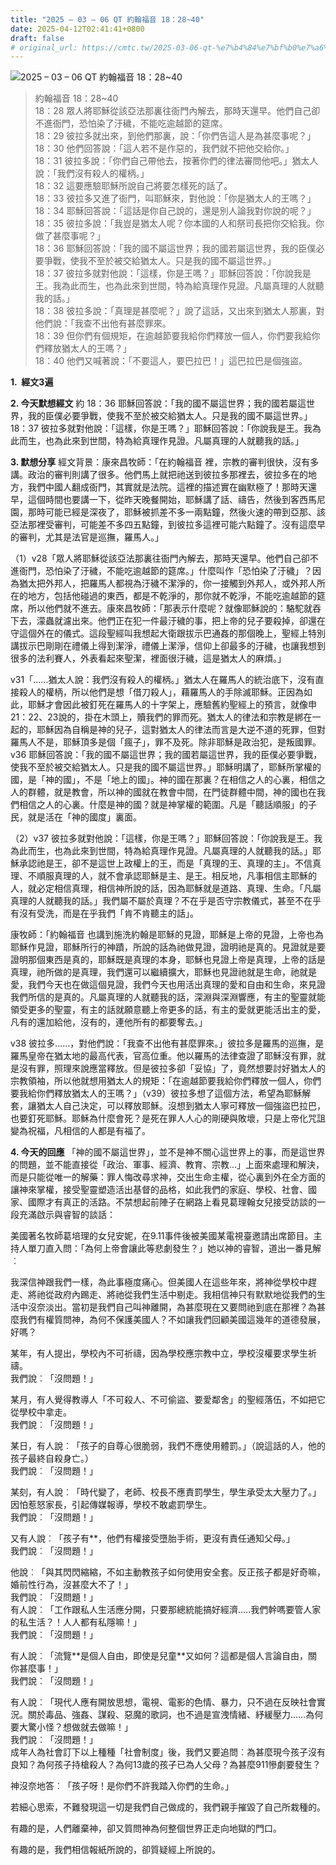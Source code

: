```yaml
---
title: "2025 – 03 – 06 QT 約翰福音 18：28~40"
date: 2025-04-12T02:41:41+0800
draft: false
# original_url: https://cmtc.tw/2025-03-06-qt-%e7%b4%84%e7%bf%b0%e7%a6%8f%e9%9f%b3-18%ef%bc%9a2840
---
```


![2025 – 03 – 06 QT 約翰福音 18：28\~40](/images/qt.jpg  "2025 – 03 – 06 QT 約翰福音 18：28\~40")

> 約翰福音 18：28\~40  
> 18：28 眾人將耶穌從該亞法那裏往衙門內解去，那時天還早。他們自己卻不進衙門，恐怕染了汙穢，不能吃逾越節的筵席。  
> 18：29 彼拉多就出來，到他們那裏，說：「你們告這人是為甚麼事呢？」  
> 18：30 他們回答說：「這人若不是作惡的，我們就不把他交給你。」  
> 18：31 彼拉多說：「你們自己帶他去，按著你們的律法審問他吧。」猶太人說：「我們沒有殺人的權柄。」  
> 18：32 這要應驗耶穌所說自己將要怎樣死的話了。  
> 18：33 彼拉多又進了衙門，叫耶穌來，對他說：「你是猶太人的王嗎？」  
> 18：34 耶穌回答說：「這話是你自己說的，還是別人論我對你說的呢？」  
> 18：35 彼拉多說：「我豈是猶太人呢？你本國的人和祭司長把你交給我。你做了甚麼事呢？」  
> 18：36 耶穌回答說：「我的國不屬這世界；我的國若屬這世界，我的臣僕必要爭戰，使我不至於被交給猶太人。只是我的國不屬這世界。」  
> 18：37 彼拉多就對他說：「這樣，你是王嗎？」耶穌回答說：「你說我是王。我為此而生，也為此來到世間，特為給真理作見證。凡屬真理的人就聽我的話。」  
> 18：38 彼拉多說：「真理是甚麼呢？」說了這話，又出來到猶太人那裏，對他們說：「我查不出他有甚麼罪來。  
> 18：39 但你們有個規矩，在逾越節要我給你們釋放一個人，你們要我給你們釋放猶太人的王嗎？」  
> 18：40 他們又喊著說：「不要這人，要巴拉巴！」這巴拉巴是個強盜。

**1.  經文3遍**

**2. 今天默想經文**
約 18：36 耶穌回答說：「我的國不屬這世界；我的國若屬這世界，我的臣僕必要爭戰，使我不至於被交給猶太人。只是我的國不屬這世界。」  
18：37 彼拉多就對他說：「這樣，你是王嗎？」耶穌回答說：「你說我是王。我為此而生，也為此來到世間，特為給真理作見證。凡屬真理的人就聽我的話。」

**3. 默想分享**
經文背景：康來昌牧師：「在約翰福音 裡，宗教的審判很快，沒有多講。政治的審判則講了很多。他們馬上就把祂送到彼拉多那裡去，彼拉多在的地方，我們中國人翻成衙門，其實就是法院。這裡的描述實在幽默極了！那時天還早，這個時間也要講一下，從昨天晚餐開始，耶穌講了話、禱告，然後到客西馬尼園，那時可能已經是深夜了，耶穌被抓差不多一兩點鐘，然後火速的帶到亞那、該亞法那裡受審判，可能差不多四五點鐘，到彼拉多這裡可能六點鐘了。沒有這麼早的審判，尤其是法官是巡撫，羅馬人。」

（1）v28「眾人將耶穌從該亞法那裏往衙門內解去，那時天還早。他們自己卻不進衙門，恐怕染了汙穢，不能吃逾越節的筵席。」什麼叫作「恐怕染了汙穢」？因為猶太把外邦人，把羅馬人都視為汙穢不潔淨的，你一接觸到外邦人，或外邦人所在的地方，包括他碰過的東西，都是不乾淨的，那你就不乾淨，不能吃逾越節的筵席，所以他們就不進去。康來昌牧師：「那表示什麼呢？就像耶穌說的：駱駝就吞下去，濛蟲就濾出來。他們正在犯一件最汙穢的事，把上帝的兒子要殺掉，卻還在守這個外在的儀式。這段聖經叫我想起大衛跟拔示巴通姦的那個晚上，聖經上特別講拔示巴剛剛在禮儀上得到潔淨，禮儀上潔淨，信仰上卻最多的汙穢，也讓我想到很多的法利賽人，外表看起來聖潔，裡面很汙穢，這是猶太人的麻煩。」

v31「……猶太人說：我們沒有殺人的權柄。」猶太人在羅馬人的統治底下，沒有直接殺人的權柄，所以他們是想「借刀殺人」，藉羅馬人的手除滅耶穌。正因為如此，耶穌才會因此被釘死在羅馬人的十字架上，應驗舊約聖經上的預言，就像申21：22、23說的，掛在木頭上，贖我們的罪而死。猶太人的律法和宗教是綁在一起的，耶穌因為自稱是神的兒子，這對猶太人的律法而言是大逆不道的死罪，但對羅馬人不是，耶穌頂多是個「瘋子」，罪不及死。除非耶穌是政治犯，是叛國罪。v36 耶穌回答說：「我的國不屬這世界；我的國若屬這世界，我的臣僕必要爭戰，使我不至於被交給猶太人。只是我的國不屬這世界。」耶穌明講了，耶穌所掌權的國，是「神的國」，不是「地上的國」。神的國在那裏？在相信之人的心裏，相信之人的群體，就是教會，所以神的國就在教會中間，在門徒群體中間，神的國也在我們相信之人的心裏。什麼是神的國？就是神掌權的範圍。凡是「聽話順服」的子民，就是活在「神的國度」裏面。

（2）v37 彼拉多就對他說：「這樣，你是王嗎？」耶穌回答說：「你說我是王。我為此而生，也為此來到世間，特為給真理作見證。凡屬真理的人就聽我的話。」耶穌承認祂是王，卻不是這世上政權上的王，而是「真理的王、真理的主」。不信真理、不順服真理的人，就不會承認耶穌是主、是王。相反地，凡事相信主耶穌的人，就必定相信真理，相信神所說的話，因為耶穌就是道路、真理、生命。「凡屬真理的人就聽我的話。」我們屬不屬於真理？不在乎是否守宗教儀式，甚至不在乎有沒有受洗，而是在乎我們「肯不肯聽主的話」。

康牧師：「約翰福音 也講到施洗約翰是耶穌的見證，耶穌是上帝的見證，上帝也為耶穌作見證，耶穌所行的神蹟，所說的話為祂做見證，證明祂是真的。見證就是要證明那個東西是真的，耶穌既是真理的本身，耶穌也見證上帝是真理，上帝的話是真理，祂所做的是真理，我們還可以繼續擴大，耶穌也見證祂就是生命，祂就是愛，我們今天也在做這個見證，我們今天也用活出真理的愛和自由和生命，來見證我們所信的是真的。凡屬真理的人就聽我的話，深淵與深淵響應，有主的聖靈就能領受更多的聖靈，有主的話就願意聽上帝更多的話，有主的愛就更能活出主的愛，凡有的還加給他，沒有的，連他所有的都要奪去。」

v38 彼拉多……，對他們說：「我查不出他有甚麼罪來。」彼拉多是羅馬的巡撫，是羅馬皇帝在猶太地的最高代表，官高位重。他以羅馬的法律查證了耶穌沒有罪，就是沒有罪，照理來說應當釋放。但是彼拉多卻「妥協」了，竟然想要討好猶太人的宗教領袖，所以他就想用猶太人的規矩：「在逾越節要我給你們釋放一個人，你們要我給你們釋放猶太人的王嗎？」（v39）彼拉多想了這個方法，希望為耶穌解套，讓猶太人自己決定，可以釋放耶穌。沒想到猶太人寧可釋放一個強盜巴拉巴，也要釘死耶穌。耶穌為什麼會死？是死在罪人人心的剛硬與敗壞，只是上帝化咒詛變為祝福，凡相信的人都是有福了。

**4. 今天的回應**
「神的國不屬這世界」，並不是神不關心這世界上的事，而是這世界的問題，並不能直接從「政治、軍事、經濟、教育、宗教…」上面來處理和解決，而是只能從唯一的解藥：罪人悔改尋求神，交出生命主權，從心裏到外在全方面的讓神來掌權，接受聖靈塑造活出基督的品格，如此我們的家庭、學校、社會、國家、國際才有真正的活路。不禁想起前陣子在網路上看見葛理翰女兒接受訪談的一段充滿啟示與睿智的談話：

美國著名牧師葛培理的女兒安妮，在9.11事件後被美國某電視臺邀請出席節目。主持人單刀直入問：「為何上帝會讓此等悲劇發生？」她以神的睿智，道出一番見解︰

我深信神跟我們一樣，為此事極度痛心。但美國人在這些年來，將神從學校中趕走、將祂從政府內踢走、將祂從我們生活中剔走。我相信神只有默默地從我們的生活中沒奈淡出。當初是我們自己叫神離開，為甚麼現在又要問祂到底在那裡？為甚麼我們有權質問神，為何不保護美國人？不如讓我們回顧美國這幾年的道德發展，好嗎？

某年，有人提出，學校內不可祈禱，因為學校應宗教中立，學校沒權要求學生祈禱。  
我們說︰「沒問題！」

某月，有人覺得教導人「不可殺人、不可偷盜、要愛鄰舍」的聖經落伍，不如把它從學校中拿走。  
我們說︰「沒問題！」

某日，有人說︰「孩子的自尊心很脆弱，我們不應使用體罰。」（說這話的人，他的孩子最終自殺身亡。）  
我們說︰「沒問題！」

某刻，有人說︰「時代變了，老師、校長不應責罰學生，學生承受太大壓力了。」因怕惹怒家長，引起傳媒報導，學校不敢處罰學生。  
我們說︰「沒問題！」

又有人說︰「孩子有\*\*，他們有權接受墮胎手術，更沒有責任通知父母。」  
我們說︰「沒問題！」

他說︰「與其閃閃縮縮，不如主動教孩子如何使用安全套。反正孩子都是好奇嘛，婚前性行為，沒甚麼大不了！」  
我們說︰「沒問題！」  
有人說︰「工作跟私人生活應分開，只要那總統能搞好經濟…..我們幹嗎要管人家的私生活？！人人都有私隱嘛！」  
我們說︰「沒問題！」

有人說︰「流覽\*\*是個人自由，即使是兒童\*\*又如何？這都是個人言論自由，關你甚麼事！」  
我們說︰「沒問題！」

有人說︰「現代人應有開放思想，電視、電影的色情、暴力，只不過在反映社會實況。關於毒品、強姦、謀殺、惡魔的歌詞，也不過是宣洩情緒、紓緩壓力……為何要大驚小怪？想做就去做嘛！」  
我們說︰「沒問題！」  
成年人為社會訂下以上種種「社會制度」後，我們又要追問︰為甚麼現今孩子沒有良知？為何孩子持槍殺人？為何13歲的孩子已為人父母？為甚麼911慘劇要發生？

神沒奈地答︰「孩子呀！是你們不許我踏入你們的生命。」

若細心思索，不難發現這一切是我們自己做成的，我們親手摧毀了自己所栽種的。

有趣的是，人們離棄神，卻又質問神為何整個世界正走向地獄的門口。

有趣的是，我們相信報紙所說的，卻質疑經上所說的。
